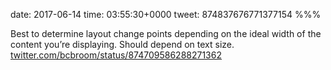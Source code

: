 date: 2017-06-14
time: 03:55:30+0000
tweet: 874837676771377154
%%%

Best to determine layout change points depending on the ideal width of the content you’re displaying. Should depend on text size. [twitter.com/bcbroom/status/874709586288271362](https://twitter.com/bcbroom/status/874709586288271362)
